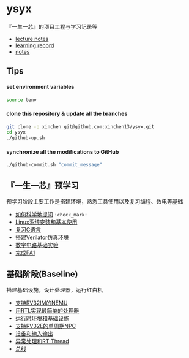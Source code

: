 # ysyx
『一生一芯』的项目工程与学习记录等
- [lecture notes](https://ysyx.oscc.cc/docs/)
- [learning record](https://docs.qq.com/sheet/DZXVEQ0thWGZOaU9t?tab=j1z835)
- [notes](./docs/notes.md)

## Tips
#### set environment variables
```sh
source tenv
```

#### clone this repository & update all the branches
```sh
git clone -o xinchen git@github.com:xinchen13/ysyx.git
cd ysyx
./github-up.sh
```

#### synchronize all the modifications to GitHub
```sh
./github-commit.sh "commit_message"
```

## 『一生一芯』预学习
预学习阶段主要工作是搭建环境，熟悉工具使用以及复习编程、数电等基础

- [如何科学地提问](./docs/01/) `:check_mark:`
- [Linux系统安装和基本使用](./docs/02/) 
- [复习C语言](./docs/03/) 
- [搭建Verilator仿真环境](./docs/04/) 
- [数字电路基础实验](./docs/05/) 
- [完成PA1](./docs/06/) 

## 基础阶段(Baseline)
搭建基础设施，设计处理器，运行红白机

- [支持RV32IM的NEMU](./docs/07/)
- [用RTL实现最简单的处理器](./docs/08/)
- [运行时环境和基础设施](./docs/09/)
- [支持RV32E的单周期NPC](./docs/10/)
- [设备和输入输出](./docs/11/)
- [异常处理和RT-Thread](./docs/12/)
- [总线](./docs/13)